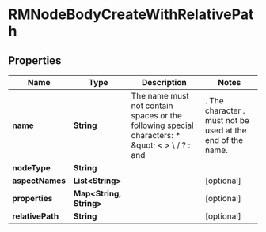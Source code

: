 
# RMNodeBodyCreateWithRelativePath

## Properties
Name | Type | Description | Notes
------------ | ------------- | ------------- | -------------
**name** | **String** | The name must not contain spaces or the following special characters: * \&quot; &lt; &gt; \\ / ? : and |. The character . must not be used at the end of the name.  | 
**nodeType** | **String** |  | 
**aspectNames** | **List&lt;String&gt;** |  |  [optional]
**properties** | **Map&lt;String, String&gt;** |  |  [optional]
**relativePath** | **String** |  |  [optional]



